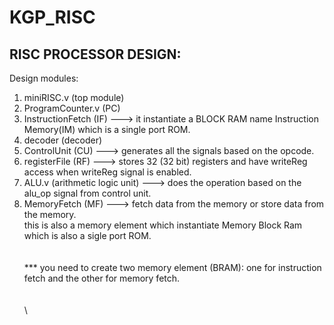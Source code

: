 # KGP_RISC

## RISC PROCESSOR DESIGN:

Design modules:

1. miniRISC.v (top module)
2. ProgramCounter.v (PC)
3. InstructionFetch (IF) ---> it instantiate a BLOCK RAM name Instruction Memory(IM) which is a single port ROM.
4. decoder (decoder)
5. ControlUnit (CU) ---> generates all the signals based on the opcode.
6. registerFile (RF) ---> stores 32 (32 bit) registers and have writeReg access when writeReg signal is enabled.
7. ALU.v (arithmetic logic unit) ---> does the operation based on the alu_op signal from control unit.
8. MemoryFetch (MF) ---> fetch data from the memory or store data from the memory.\
this is also a memory element which instantiate Memory Block Ram which is also a sigle port ROM.
\
\
\
*** you need to create two memory element (BRAM): one for instruction fetch and the other for memory fetch.\
\
\
\
